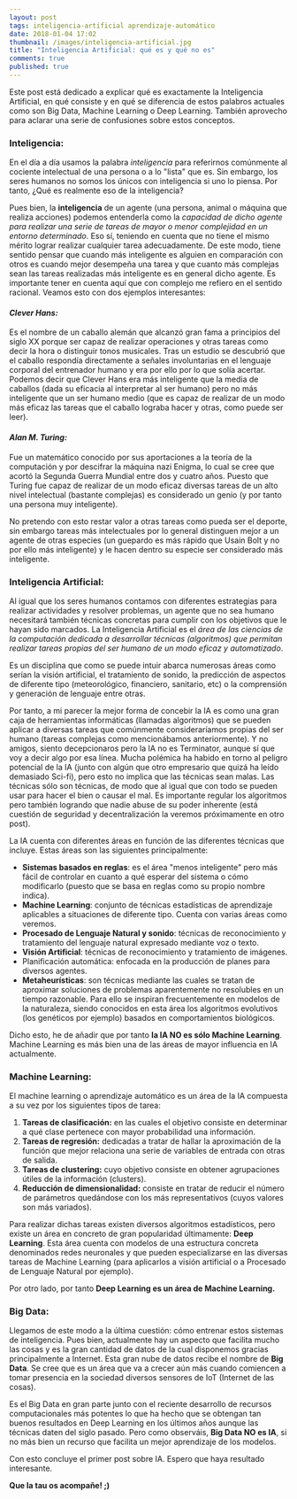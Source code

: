 ```yaml
---
layout: post
tags: inteligencia-artificial aprendizaje-automático
date: 2018-01-04 17:02
thumbnail: /images/inteligencia-artificial.jpg
title: "Inteligencia Artificial: qué es y qué no es"
comments: true
published: true
---
```


Este post está dedicado a explicar qué es exactamente la Inteligencia Artificial, en qué consiste y en qué se diferencia de estos palabros actuales como son Big Data, Machine Learning o Deep Learning. También aprovecho para aclarar una serie de confusiones sobre estos conceptos.

<!--more-->

### Inteligencia:
En el día a día usamos la palabra *inteligencia* para referirnos comúnmente al cociente intelectual de una persona o a lo "lista" que es. Sin embargo, los seres humanos no somos los únicos con inteligencia si uno lo piensa. Por tanto, ¿Qué es realmente eso de la inteligencia? 

Pues bien, la **inteligencia** de un agente (una persona, animal o máquina que realiza  acciones) podemos entenderla como la *capacidad de dicho agente para realizar una serie de tareas de mayor o menor complejidad en un entorno determinado*. Eso sí, teniendo en cuenta que no tiene el mismo mérito lograr realizar cualquier tarea adecuadamente. De este modo, tiene sentido pensar que cuando más inteligente es alguien en comparación con otros es cuando mejor desempeña una tarea y que cuanto más complejas sean las tareas realizadas más inteligente es en general dicho agente. Es importante tener en cuenta aquí que con complejo me refiero en el sentido racional. Veamos esto con dos ejemplos interesantes: 

#### *Clever Hans:*
Es el nombre de un caballo alemán que alcanzó gran fama a principios del siglo XX porque ser capaz de realizar operaciones y otras tareas como decir la hora o distinguir tonos musicales. Tras un estudio se descubrió que el caballo respondía directamente a señales involuntarias en el lenguaje corporal del entrenador humano y era por ello por lo que solía acertar. Podemos decir que Clever Hans era más inteligente que la media de caballos (dada su eficacia al interpretar al ser humano) pero no más inteligente que un ser humano medio (que es capaz de realizar de un modo más eficaz las tareas que el caballo lograba hacer y otras, como puede ser leer).

#### *Alan M. Turing:*
Fue un matemático conocido por sus aportaciones a la teoría de la computación y por descifrar la máquina nazi Enigma, lo cual se cree que acortó la Segunda Guerra Mundial entre dos y cuatro años. Puesto que Turing fue capaz de realizar de un modo eficaz diversas tareas de un alto nivel intelectual (bastante complejas) es considerado un genio (y por tanto una persona muy inteligente).

No pretendo con esto restar valor a otras tareas como pueda ser el deporte, sin embargo tareas más intelectuales por lo general distinguen mejor a un agente de otras especies (un guepardo  es más rápido  que Usain Bolt y no por ello más inteligente) y le hacen dentro su especie ser considerado más inteligente.

### Inteligencia Artificial:
Al igual que los seres humanos contamos con diferentes estrategias para realizar actividades y resolver problemas, un agente que no sea humano necesitará también técnicas concretas para cumplir con los objetivos que le hayan sido marcados. La Inteligencia Artificial es el *área de las ciencias de la computación dedicada a desarrollar técnicas (algoritmos) que permitan realizar tareas propias del ser humano de un modo eficaz y automatizado*.

Es un disciplina que como se puede intuir abarca numerosas áreas como serían la visión artificial, el tratamiento de sonido, la predicción de aspectos de diferente tipo (meteorológico, financiero, sanitario, etc) o la comprensión y generación de lenguaje entre otras.

Por tanto, a mi parecer la mejor forma de concebir la IA es como una gran caja de herramientas informáticas (llamadas algoritmos) que se pueden aplicar a diversas tareas que comúnmente consideraríamos propias del ser humano (tareas complejas como mencionábamos anteriormente). Y no amigos, siento decepcionaros pero la IA no es Terminator, aunque sí que voy a decir algo por esa línea. Mucha polémica ha habido en torno al peligro potencial de la IA (junto con algún que otro empresario que quizá ha leído demasiado Sci-fi), pero esto no implica que las técnicas sean malas. Las técnicas sólo son técnicas, de modo que al igual que con todo se pueden usar para hacer el bien o causar el mal. Es importante regular los algoritmos pero también logrando que nadie abuse de su poder inherente (está cuestión de seguridad y decentralización la veremos próximamente en otro post).

La IA cuenta con diferentes áreas en función de las diferentes técnicas que incluye. Estas áreas son las siguientes principalmente:
* **Sistemas basados en reglas**: es el área "menos inteligente" pero más fácil de controlar en cuanto a qué esperar del sistema o cómo modificarlo (puesto que se basa en reglas como su propio nombre indica).
* **Machine Learning**: conjunto de técnicas estadísticas de aprendizaje aplicables a situaciones de diferente tipo. Cuenta con varias áreas como veremos.
* **Procesado de Lenguaje Natural y sonido**: técnicas de reconocimiento y tratamiento del lenguaje natural expresado mediante voz o texto.
* **Visión Artificial**: técnicas de reconocimiento y tratamiento de imágenes.
* Planificación automática: enfocada en la producción de planes para diversos agentes.
* **Metaheurísticas**: son técnicas mediante las cuales se tratan de aproximar soluciones de problemas aparentemente no resolubles en un tiempo razonable. Para ello se inspiran frecuentemente en modelos de la naturaleza, siendo conocidos en esta área los algoritmos evolutivos (los genéticos por ejemplo) basados en comportamientos biológicos.

Dicho esto, he de añadir que por tanto **la IA NO es sólo Machine Learning**. Machine Learning es más bien una de las áreas de mayor influencia en IA actualmente.

### Machine Learning:
El machine learning o aprendizaje automático es un área de la IA compuesta a su vez por los siguientes tipos de tarea:
1. **Tareas de clasificación:** en las cuales el objetivo consiste en determinar a qué clase pertenece con mayor probabilidad una información.
2. **Tareas de regresión:** dedicadas a tratar de hallar la aproximación de la función que mejor relaciona una serie de variables de entrada con otras de salida.
3. **Tareas de clustering:** cuyo objetivo consiste en obtener agrupaciones útiles de la información (clusters).
4. **Reducción de dimensionalidad:** consiste en tratar de reducir el número de parámetros quedándose con los más representativos (cuyos valores son más variados).

Para realizar dichas tareas existen diversos algoritmos estadísticos, pero existe un área en concreto de gran popularidad últimamente: **Deep Learning**. Esta área cuenta con modelos de una estructura concreta denominados redes neuronales y que pueden especializarse en las diversas tareas de Machine Learning (para aplicarlos a visión artificial o a Procesado de Lenguaje Natural por ejemplo).

Por otro lado, por tanto **Deep Learning es un área de Machine Learning.**

### Big Data:
Llegamos de este modo a la última cuestión: cómo entrenar estos sistemas de inteligencia. Pues bien, actualmente hay un aspecto que facilita mucho las cosas y es la gran cantidad de datos de la cual disponemos gracias principalmente a Internet. Esta gran nube de datos recibe el nombre de **Big Data**. Se cree que es un área que va a crecer aún más cuando comiencen a tomar presencia en la sociedad diversos sensores de IoT (Internet de las cosas).

Es el Big Data en gran parte junto con el reciente desarrollo de recursos computacionales más potentes lo que ha hecho que se obtengan tan buenos resultados en Deep Learning en los últimos años aunque las técnicas daten del siglo pasado. Pero como observáis, **Big Data NO es IA**, si no más bien un recurso que facilita un mejor aprendizaje de los modelos.

Con esto concluye el primer post sobre IA. Espero que haya resultado interesante.

**Que la tau os acompañe! ;)**
